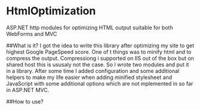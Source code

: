 # HtmlOptimization
ASP.NET http modules for optimizing HTML output suitable for both WebForms and MVC

##What is it?
I got the idea to write this library after optimizing my site to get highest Google PageSpeed score. One of t things was to minify html and to compress the output. 
Compressiong i supported on IIS out of the box but on shared host this is ususaly not the case. So I wrote two modules and put it in a library.
After some time I added configuration and some additional helpers to make my life easier when adding minified stylesheet and JavaScript with some additional options which are not mplemented in so far in ASP.NET MVC.

##How to use?
